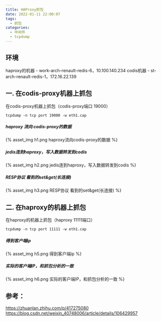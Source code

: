```yaml
---
title: HAProxy抓包
date: 2022-01-11 22:00:07
tags:
  - 抓包
categories:
  - 中间件
  - tcpdump
---
```


<p hidden></p>
<!-- more -->


## 环境
haproxy的机器 -  work-arch-renault-redis-6，10.100.140.234
codis机器  -  st-arch-renault-redis-1，172.16.22.139 


## 一. 在codis-proxy机器上抓包
在codis-proxy机器上抓包（codis-proxy端口 19000）
```shell
tcpdump -n tcp port 19000 -w eth1.cap
```

##### haproxy 流向 codis-proxy的数据

{% asset_img  h1.png  haproxy流向codis-proxy的数据 %}


##### jedis连到haproxy，写入数据转发到codis

{% asset_img  h2.png  jedis连到haproxy，写入数据转发到codis %}


##### RESP协议 看到的set&get(长连接)

{% asset_img  h3.png  RESP协议 看到的set&get(长连接) %}


## 二.  在haproxy的机器上抓包

在haproxy的机器上抓包（haproxy 11111端口）
```shell
tcpdump -n tcp port 11111 -w eth1.cap
```

##### 得到客户端ip

{% asset_img  h5.png  得到客户端ip %}


##### 实际的客户端IP，和抓包分析的一致
{% asset_img  h6.png  实际的客户端IP，和抓包分析的一致 %}


## 参考：
https://zhuanlan.zhihu.com/p/417275080
https://blog.csdn.net/weixin_40748006/article/details/106429957









